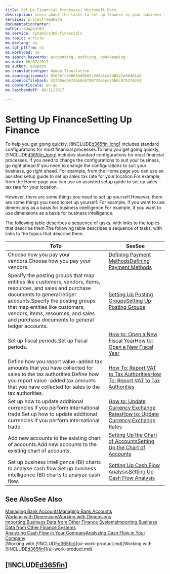 ```yaml
---
title: Set Up Financial Processes| Microsoft Docs
description: Learn about the tasks to set up finance in your business to suit all your accounting, auditing, or bookkeeping needs.
services: project-madeira
documentationcenter: 
author: edupont04
ms.service: dynamics365-financials
ms.topic: article
ms.devlang: na
ms.tgt_pltfrm: na
ms.workload: na
ms.search.keywords: accounting, auditing, bookkeeping
ms.date: 06/07/2017
ms.author: edupont
ms.translationtype: Human Translation
ms.sourcegitcommit: 81636fc2e661bd9b07c54da1cd5d0d27e30d01a2
ms.openlocfilehash: 52fd9ae967dab9c6f90733e1ea25b6c875374243
ms.contentlocale: en-au
ms.lasthandoff: 09/11/2017

---
```

# <a name="setting-up-finance"></a><span data-ttu-id="e9ee8-103">Setting Up Finance</span><span class="sxs-lookup"><span data-stu-id="e9ee8-103">Setting Up Finance</span></span>
<span data-ttu-id="e9ee8-104">To help you get going quickly, [!INCLUDE[d365fin_long](includes/d365fin_long_md.md)] includes standard configurations for most financial processes.</span><span class="sxs-lookup"><span data-stu-id="e9ee8-104">To help you get going quickly, [!INCLUDE[d365fin_long](includes/d365fin_long_md.md)] includes standard configurations for most financial processes.</span></span> <span data-ttu-id="e9ee8-105">If you need to change the configurations to suit your business, go right ahead.</span><span class="sxs-lookup"><span data-stu-id="e9ee8-105">If you need to change the configurations to suit your business, go right ahead.</span></span> <span data-ttu-id="e9ee8-106">For example, from the Home page you can use an assisted setup guide to set up sales tax rate for your location.</span><span class="sxs-lookup"><span data-stu-id="e9ee8-106">For example, from the Home page you can use an assisted setup guide to set up sales tax rate for your location.</span></span>  

<span data-ttu-id="e9ee8-107">However, there are some things you need to set up yourself.</span><span class="sxs-lookup"><span data-stu-id="e9ee8-107">However, there are some things you need to set up yourself.</span></span> <span data-ttu-id="e9ee8-108">For example, if you want to use dimensions as a basis for business intelligence.</span><span class="sxs-lookup"><span data-stu-id="e9ee8-108">For example, if you want to use dimensions as a basis for business intelligence.</span></span>  

<span data-ttu-id="e9ee8-109">The following table describes a sequence of tasks, with links to the topics that describe them.</span><span class="sxs-lookup"><span data-stu-id="e9ee8-109">The following table describes a sequence of tasks, with links to the topics that describe them.</span></span>

| <span data-ttu-id="e9ee8-110">To</span><span class="sxs-lookup"><span data-stu-id="e9ee8-110">To</span></span> | <span data-ttu-id="e9ee8-111">See</span><span class="sxs-lookup"><span data-stu-id="e9ee8-111">See</span></span> |
| --- | --- |
| <span data-ttu-id="e9ee8-112">Choose how you pay your vendors.</span><span class="sxs-lookup"><span data-stu-id="e9ee8-112">Choose how you pay your vendors.</span></span> |[<span data-ttu-id="e9ee8-113">Defining Payment Methods</span><span class="sxs-lookup"><span data-stu-id="e9ee8-113">Defining Payment Methods</span></span>](finance-payment-methods.md) |
| <span data-ttu-id="e9ee8-114">Specify the posting groups that map entities like customers, vendors, items, resources, and sales and purchase documents to general ledger accounts.</span><span class="sxs-lookup"><span data-stu-id="e9ee8-114">Specify the posting groups that map entities like customers, vendors, items, resources, and sales and purchase documents to general ledger accounts.</span></span> |[<span data-ttu-id="e9ee8-115">Setting Up Posting Groups</span><span class="sxs-lookup"><span data-stu-id="e9ee8-115">Setting Up Posting Groups</span></span>](finance-posting-groups.md)|
| <span data-ttu-id="e9ee8-116">Set up fiscal periods.</span><span class="sxs-lookup"><span data-stu-id="e9ee8-116">Set up fiscal periods.</span></span> |[<span data-ttu-id="e9ee8-117">How to: Open a New Fiscal Year</span><span class="sxs-lookup"><span data-stu-id="e9ee8-117">How to: Open a New Fiscal Year</span></span>](finance-how-open-new-fiscal-year.md) |
| <span data-ttu-id="e9ee8-118">Define how you report value-added tax amounts that you have collected for sales to the tax authorities.</span><span class="sxs-lookup"><span data-stu-id="e9ee8-118">Define how you report value-added tax amounts that you have collected for sales to the tax authorities.</span></span> |[<span data-ttu-id="e9ee8-119">How To: Report VAT to Tax Authorities</span><span class="sxs-lookup"><span data-stu-id="e9ee8-119">How To: Report VAT to Tax Authorities</span></span>](finance-how-report-vat.md)|
| <span data-ttu-id="e9ee8-120">Set up how to update additional currencies if you perform international trade.</span><span class="sxs-lookup"><span data-stu-id="e9ee8-120">Set up how to update additional currencies if you perform international trade.</span></span> |[<span data-ttu-id="e9ee8-121">How to: Update Currency Exchange Rates</span><span class="sxs-lookup"><span data-stu-id="e9ee8-121">How to: Update Currency Exchange Rates</span></span>](finance-how-update-currencies.md) |
| <span data-ttu-id="e9ee8-122">Add new accounts to the existing chart of accounts.</span><span class="sxs-lookup"><span data-stu-id="e9ee8-122">Add new accounts to the existing chart of accounts.</span></span> |[<span data-ttu-id="e9ee8-123">Setting Up the Chart of Accounts</span><span class="sxs-lookup"><span data-stu-id="e9ee8-123">Setting Up the Chart of Accounts</span></span>](finance-setup-chart-accounts.md) |
| <span data-ttu-id="e9ee8-124">Set up business intelligence (BI) charts to analyse cash flow.</span><span class="sxs-lookup"><span data-stu-id="e9ee8-124">Set up business intelligence (BI) charts to analyze cash flow.</span></span> |[<span data-ttu-id="e9ee8-125">Setting Up Cash Flow Analysis</span><span class="sxs-lookup"><span data-stu-id="e9ee8-125">Setting Up Cash Flow Analysis</span></span>](finance-setup-cash-flow-analyses.md) |

## <a name="see-also"></a><span data-ttu-id="e9ee8-126">See Also</span><span class="sxs-lookup"><span data-stu-id="e9ee8-126">See Also</span></span>
[<span data-ttu-id="e9ee8-127">Managing Bank Accounts</span><span class="sxs-lookup"><span data-stu-id="e9ee8-127">Managing Bank Accounts</span></span>](bank-manage-bank-accounts.md)  
[<span data-ttu-id="e9ee8-128">Working with Dimensions</span><span class="sxs-lookup"><span data-stu-id="e9ee8-128">Working with Dimensions</span></span>](finance-dimensions.md)  
[<span data-ttu-id="e9ee8-129">Importing Business Data from Other Finance Systems</span><span class="sxs-lookup"><span data-stu-id="e9ee8-129">Importing Business Data from Other Finance Systems</span></span>](upload-data.md)  
[<span data-ttu-id="e9ee8-130">Analyzing Cash Flow in Your Company</span><span class="sxs-lookup"><span data-stu-id="e9ee8-130">Analyzing Cash Flow in Your Company</span></span>](finance-analyze-cash-flow.md)  
<span data-ttu-id="e9ee8-131">[Working with [!INCLUDE[d365fin](includes/d365fin_md.md)]](ui-work-product.md)</span><span class="sxs-lookup"><span data-stu-id="e9ee8-131">[Working with [!INCLUDE[d365fin](includes/d365fin_md.md)]](ui-work-product.md)</span></span>  

## [!INCLUDE[d365fin](includes/free_trial_md.md)]
